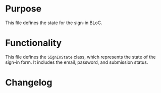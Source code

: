 # Purpose

This file defines the state for the sign-in BLoC.

# Functionality

This file defines the `SignInState` class, which represents the state of the sign-in form. It includes the email, password, and submission status.

# Changelog

